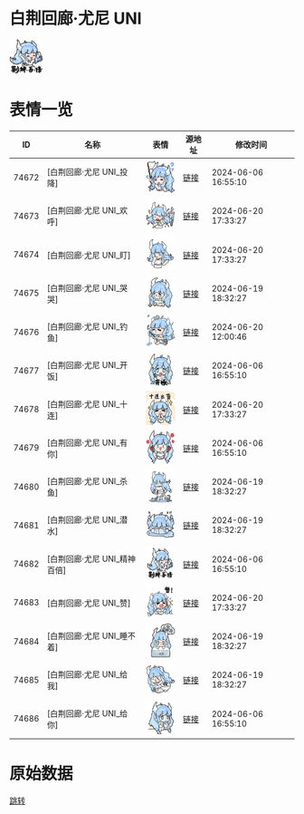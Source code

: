 # 白荆回廊·尤尼 UNI

<img src="./cover.png" height="60" alt="cover" />

# 表情一览

|ID|名称|表情|源地址|修改时间|
|----|----|----|----|----|
|74672|[白荆回廊·尤尼 UNI_投降]|<img src="./pic/074672_%5B白荆回廊·尤尼 UNI_投降%5D.png" height="60" alt="投降"/>|[链接](https://i0.hdslb.com/bfs/garb/f812a0d5b2d9b67ee47a1e56c25138eafeff7f79.png)|2024-06-06 16:55:10|
|74673|[白荆回廊·尤尼 UNI_欢呼]|<img src="./pic/074673_%5B白荆回廊·尤尼 UNI_欢呼%5D.png" height="60" alt="欢呼"/>|[链接](https://i0.hdslb.com/bfs/garb/item/bd988537f218159ddc0f979120d30cea713c41c6.png)|2024-06-20 17:33:27|
|74674|[白荆回廊·尤尼 UNI_盯]|<img src="./pic/074674_%5B白荆回廊·尤尼 UNI_盯%5D.png" height="60" alt="盯"/>|[链接](https://i0.hdslb.com/bfs/garb/item/43e5359ce3cee7ca97a98600ed8d4f1323e1a98a.png)|2024-06-20 17:33:27|
|74675|[白荆回廊·尤尼 UNI_哭哭]|<img src="./pic/074675_%5B白荆回廊·尤尼 UNI_哭哭%5D.png" height="60" alt="哭哭"/>|[链接](https://i0.hdslb.com/bfs/garb/item/509190d7bd7999ced9dd93d2d4686d070b022cec.png)|2024-06-19 18:32:27|
|74676|[白荆回廊·尤尼 UNI_钓鱼]|<img src="./pic/074676_%5B白荆回廊·尤尼 UNI_钓鱼%5D.png" height="60" alt="钓鱼"/>|[链接](https://i0.hdslb.com/bfs/garb/item/3b4cac1d73d77b09c7e71a88805184bea808e500.png)|2024-06-20 12:00:46|
|74677|[白荆回廊·尤尼 UNI_开饭]|<img src="./pic/074677_%5B白荆回廊·尤尼 UNI_开饭%5D.png" height="60" alt="开饭"/>|[链接](https://i0.hdslb.com/bfs/garb/a2fed3297ce1fcf09d001d5dbc35c73b12c873b1.png)|2024-06-06 16:55:10|
|74678|[白荆回廊·尤尼 UNI_十连]|<img src="./pic/074678_%5B白荆回廊·尤尼 UNI_十连%5D.png" height="60" alt="十连"/>|[链接](https://i0.hdslb.com/bfs/garb/item/175462c29f1c76acf697f766a095667cea959418.png)|2024-06-20 17:33:27|
|74679|[白荆回廊·尤尼 UNI_有你]|<img src="./pic/074679_%5B白荆回廊·尤尼 UNI_有你%5D.png" height="60" alt="有你"/>|[链接](https://i0.hdslb.com/bfs/garb/a0887c1325da672b522f9034bb04ee5a8158ec7f.png)|2024-06-06 16:55:10|
|74680|[白荆回廊·尤尼 UNI_杀鱼]|<img src="./pic/074680_%5B白荆回廊·尤尼 UNI_杀鱼%5D.png" height="60" alt="杀鱼"/>|[链接](https://i0.hdslb.com/bfs/garb/item/0ef6242cab9a59bf29f7a6e764ce9d4a73add5bf.png)|2024-06-19 18:32:27|
|74681|[白荆回廊·尤尼 UNI_潜水]|<img src="./pic/074681_%5B白荆回廊·尤尼 UNI_潜水%5D.png" height="60" alt="潜水"/>|[链接](https://i0.hdslb.com/bfs/garb/item/6100ebb1033ea2788b0be3da33d0f9846b8f5179.png)|2024-06-19 18:32:27|
|74682|[白荆回廊·尤尼 UNI_精神百倍]|<img src="./pic/074682_%5B白荆回廊·尤尼 UNI_精神百倍%5D.png" height="60" alt="精神百倍"/>|[链接](https://i0.hdslb.com/bfs/garb/8cc551100b47dd712558ec42a3ace1d4189083ca.png)|2024-06-06 16:55:10|
|74683|[白荆回廊·尤尼 UNI_赞]|<img src="./pic/074683_%5B白荆回廊·尤尼 UNI_赞%5D.png" height="60" alt="赞"/>|[链接](https://i0.hdslb.com/bfs/garb/item/15f53fa405c253a35032e8ce0ff965779f2d629b.png)|2024-06-20 17:33:27|
|74684|[白荆回廊·尤尼 UNI_睡不着]|<img src="./pic/074684_%5B白荆回廊·尤尼 UNI_睡不着%5D.png" height="60" alt="睡不着"/>|[链接](https://i0.hdslb.com/bfs/garb/item/3bc12b82adf7df23ebacb81e637f6c07034e0e98.png)|2024-06-19 18:32:27|
|74685|[白荆回廊·尤尼 UNI_给我]|<img src="./pic/074685_%5B白荆回廊·尤尼 UNI_给我%5D.png" height="60" alt="给我"/>|[链接](https://i0.hdslb.com/bfs/garb/item/4284734ed9ce3a3fcbf0f094322227f9e7bd3158.png)|2024-06-19 18:32:27|
|74686|[白荆回廊·尤尼 UNI_给你]|<img src="./pic/074686_%5B白荆回廊·尤尼 UNI_给你%5D.png" height="60" alt="给你"/>|[链接](https://i0.hdslb.com/bfs/garb/00c35a3b7c1df2af2ad79b9e2977151c1de3c1c2.png)|2024-06-06 16:55:10|

# 原始数据

[跳转](./raw.json)

